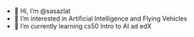 - 👋 Hi, I’m @sasazlat
- 👀 I’m interested in Artificial Intelligence and Flying Vehicles
- 🌱 I’m currently learning cs50 Intro to AI ad edX

<!---
sasazlat/sasazlat is a ✨ special ✨ repository because its `README.md` (this file) appears on your GitHub profile.
You can click the Preview link to take a look at your changes.
--->
